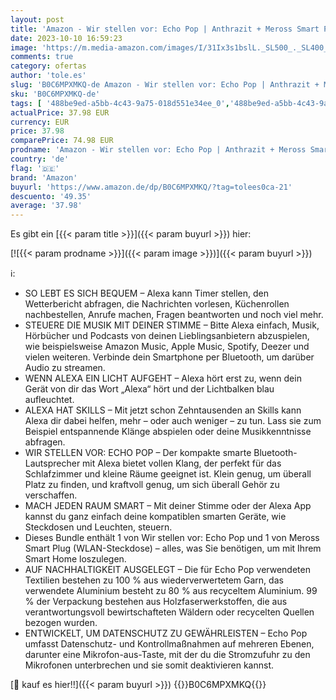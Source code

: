 ```yaml
---
layout: post
title: 'Amazon - Wir stellen vor: Echo Pop | Anthrazit + Meross Smart Plug  WLAN-Steckdose   Funktionert mit Alexa - Smart Home-Einsteigerpaket'
date: 2023-10-10 16:59:23
image: 'https://m.media-amazon.com/images/I/31Ix3s1bslL._SL500_._SL400_.jpg'
comments: true
category: ofertas
author: 'tole.es'
slug: 'B0C6MPXMKQ-de Amazon - Wir stellen vor: Echo Pop | Anthrazit + Meross...'
sku: 'B0C6MPXMKQ-de'
tags: [ '488be9ed-a5bb-4c43-9a75-018d551e34ee_0','488be9ed-a5bb-4c43-9a75-018d551e34ee_9301','488be9ed-a5bb-4c43-9a75-018d551e34ee_9601','Amazon Smart Home-Sets','Amazon-Geräte','Amazon-Geräte & Zubehör','Arborist Merchandising Root','Echo Pop_DE','Echo Smart Speaker & Displays','Echo-Smart-Speaker- & -Displaypakete','Geräte-Pakete','Self Service','Smart Home-Geräte-Pakete','Smart Home-Sicherheit & -Beleuchtung','Smart Speaker','Smarte Steckdosen','Special Features Stores','amazon','🇩🇪', ]
actualPrice: 37.98 EUR
currency: EUR
price: 37.98
comparePrice: 74.98 EUR
prodname: 'Amazon - Wir stellen vor: Echo Pop | Anthrazit + Meross Smart Plug  WLAN-Steckdose   Funktionert mit Alexa - Smart Home-Einsteigerpaket'
country: 'de'
flag: '🇩🇪'
brand: 'Amazon'
buyurl: 'https://www.amazon.de/dp/B0C6MPXMKQ/?tag=tolees0ca-21'
descuento: '49.35'
average: '37.98'
---
```


Es gibt ein [{{< param title >}}]({{< param buyurl >}}) hier:

[![{{< param prodname >}}]({{< param image >}})]({{< param buyurl >}})

ℹ️:

- SO LEBT ES SICH BEQUEM – Alexa kann Timer stellen, den Wetterbericht abfragen, die Nachrichten vorlesen, Küchenrollen nachbestellen, Anrufe machen, Fragen beantworten und noch viel mehr.
- STEUERE DIE MUSIK MIT DEINER STIMME – Bitte Alexa einfach, Musik, Hörbücher und Podcasts von deinen Lieblingsanbietern abzuspielen, wie beispielsweise Amazon Music, Apple Music, Spotify, Deezer und vielen weiteren. Verbinde dein Smartphone per Bluetooth, um darüber Audio zu streamen.
- WENN ALEXA EIN LICHT AUFGEHT – Alexa hört erst zu, wenn dein Gerät von dir das Wort „Alexa“ hört und der Lichtbalken blau aufleuchtet.
- ALEXA HAT SKILLS – Mit jetzt schon Zehntausenden an Skills kann Alexa dir dabei helfen, mehr – oder auch weniger – zu tun. Lass sie zum Beispiel entspannende Klänge abspielen oder deine Musikkenntnisse abfragen.
- WIR STELLEN VOR: ECHO POP – Der kompakte smarte Bluetooth-Lautsprecher mit Alexa bietet vollen Klang, der perfekt für das Schlafzimmer und kleine Räume geeignet ist. Klein genug, um überall Platz zu finden, und kraftvoll genug, um sich überall Gehör zu verschaffen.
- MACH JEDEN RAUM SMART – Mit deiner Stimme oder der Alexa App kannst du ganz einfach deine kompatiblen smarten Geräte, wie Steckdosen und Leuchten, steuern.
- Dieses Bundle enthält 1 von Wir stellen vor: Echo Pop und 1 von Meross Smart Plug (WLAN-Steckdose) – alles, was Sie benötigen, um mit Ihrem Smart Home loszulegen.
- AUF NACHHALTIGKEIT AUSGELEGT – Die für Echo Pop verwendeten Textilien bestehen zu 100 % aus wiederverwertetem Garn, das verwendete Aluminium besteht zu 80 % aus recyceltem Aluminium. 99 % der Verpackung bestehen aus Holzfaserwerkstoffen, die aus verantwortungsvoll bewirtschafteten Wäldern oder recycelten Quellen bezogen wurden.
- ENTWICKELT, UM DATENSCHUTZ ZU GEWÄHRLEISTEN – Echo Pop umfasst Datenschutz- und Kontrollmaßnahmen auf mehreren Ebenen, darunter eine Mikrofon-aus-Taste, mit der du die Stromzufuhr zu den Mikrofonen unterbrechen und sie somit deaktivieren kannst.

[🛒 kauf es hier!!]({{< param buyurl >}})
{{<world>}}B0C6MPXMKQ{{</world>}}
